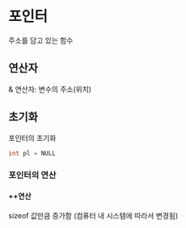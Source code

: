 # 포인터
주소를 담고 있는 함수

## 연산자
& 연산자: 변수의 주소(위치)

## 초기화
포인터의 초기화 

```cs
int pl = NULL
```

### 포인터의 연산

#### ++연산
sizeof 값만큼 증가함 (컴퓨터 내 시스템에 따라서 변경됨)
